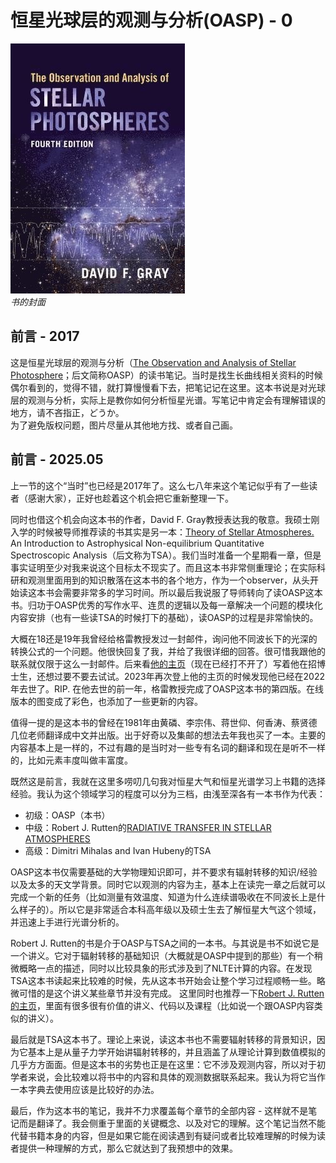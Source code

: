 # 恒星光球层的观测与分析(OASP) - 0


![](img/post-OASP1/oasp-cover.jpeg)<br>
*书的封面*

## 前言 - 2017

这是恒星光球层的观测与分析（[The Observation and Analysis of Stellar Photosphere](https://ui.adsabs.harvard.edu/abs/2005oasp.book.....G/abstract)；后文简称OASP）的读书笔记。当时是找生长曲线相关资料的时候偶尔看到的，觉得不错，就打算慢慢看下去，把笔记记在这里。这本书说是对光球层的观测与分析，实际上是教你如何分析恒星光谱。写笔记中肯定会有理解错误的地方，请不吝指正，どうか。<br>
为了避免版权问题，图片尽量从其他地方找、或者自己画。

## 前言 - 2025.05

上一节的这个“当时”也已经是2017年了。这么七八年来这个笔记似乎有了一些读者（感谢大家），正好也趁着这个机会把它重新整理一下。

同时也借这个机会向这本书的作者，David F. Gray教授表达我的敬意。我硕士刚入学的时候被导师推荐读的书其实是另一本：[Theory of Stellar Atmospheres.](https://ui.adsabs.harvard.edu/abs/2015tsaa.book.....H/abstract) An Introduction to Astrophysical Non-equilibrium Quantitative Spectroscopic Analysis（后文称为TSA）。我们当时准备一个星期看一章，但是事实证明至少对我来说这个目标太不现实了。而且这本书非常侧重理论；在实际科研和观测里面用到的知识散落在这本书的各个地方，作为一个observer，从头开始读这本书会需要非常多的学习时间。所以最后我说服了导师转向了读OASP这本书。归功于OASP优秀的写作水平、连贯的逻辑以及每一章解决一个问题的模块化内容安排（也有一些读TSA的时候打下的基础），读OASP的过程是非常愉快的。

大概在18还是19年我曾经给格雷教授发过一封邮件，询问他不同波长下的光深的转换公式的一个问题。他很快回复了我，并给了我很详细的回答。很可惜我跟他的联系就仅限于这么一封邮件。后来看[他的主页](https://physics.uwo.ca/~dfgray/)（现在已经打不开了）写着他在招博士生，还想过要不要去试试。2023年再次登上他的主页的时候发现他已经在2022年去世了。RIP. 在他去世的前一年，格雷教授完成了OASP这本书的第四版。在线版本的图变成了彩色，也添加了一些更新的内容。

值得一提的是这本书的曾经在1981年由黄磷、李宗伟、蒋世仰、何香涛、蔡贤德几位老师翻译成中文并出版。出于好奇以及集邮的想法去年我也买了一本。主要的内容基本上是一样的，不过有趣的是当时对一些专有名词的翻译和现在是听不一样的，比如元素丰度叫做丰富度。

既然这是前言，我就在这里多唠叨几句我对恒星大气和恒星光谱学习上书籍的选择经验。我认为这个领域学习的程度可以分为三档，由浅至深各有一本书作为代表：
- 初级：OASP（本书）
- 中级：Robert J. Rutten的[RADIATIVE TRANSFER IN STELLAR ATMOSPHERES](https://webspace.science.uu.nl/~rutte101/Radiative_Transfer.html)
- 高级：Dimitri Mihalas and Ivan Hubeny的TSA

OASP这本书仅需要基础的大学物理知识即可，并不要求有辐射转移的知识/经验以及太多的天文学背景。同时它以观测的内容为主，基本上在读完一章之后就可以完成一个新的任务（比如测量有效温度、知道为什么连续谱吸收在不同波长上是什么样子的）。所以它是非常适合本科高年级以及硕士生去了解恒星大气这个领域，并迅速上手进行光谱分析的。

Robert J. Rutten的书是介于OASP与TSA之间的一本书。与其说是书不如说它是一个讲义。它对于辐射转移的基础知识（大概就是OASP中提到的那些）有一个稍微概略一点的描述，同时以比较具象的形式涉及到了NLTE计算的内容。在发现TSA这本书读起来比较难的时候，先从这本书开始会让整个学习过程顺畅一些。略微可惜的是这个讲义某些章节并没有完成。
这里同时也推荐一下[Robert J. Rutten的主页](https://robrutten.nl/)，里面有很多很有价值的讲义、代码以及课程（比如说一个跟OASP内容类似的讲义）。

最后就是TSA这本书了。理论上来说，读这本书也不需要辐射转移的背景知识，因为它基本上是从量子力学开始讲辐射转移的，并且涵盖了从理论计算到数值模拟的几乎方方面面。但是这本书的劣势也正是在这里：它不涉及观测内容，所以对于初学者来说，会比较难以将书中的内容和具体的观测数据联系起来。我认为将它当作一本字典去使用应该是比较好的办法。

最后，作为这本书的笔记，我并不力求覆盖每个章节的全部内容 - 这样就不是笔记而是翻译了。我会侧重于里面的关键概念、以及对它的理解。这个笔记当然不能代替书籍本身的内容，但是如果它能在阅读遇到有疑问或者比较难理解的时候为读者提供一种理解的方式，那么它就达到了我预想中的效果。